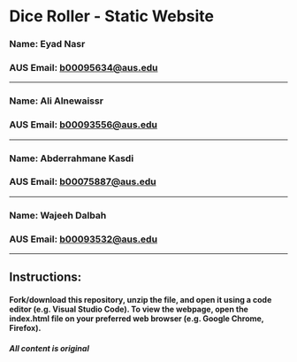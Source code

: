 # Dice Roller - Static Website
### Name: Eyad Nasr
### AUS Email: b00095634@aus.edu
--- 
### Name: Ali Alnewaissr 
### AUS Email: b00093556@aus.edu
---
### Name: Abderrahmane Kasdi 
### AUS Email: b00075887@aus.edu
---
### Name: Wajeeh Dalbah 
### AUS Email: b00093532@aus.edu
---
## Instructions:
#### Fork/download this repository, unzip the file, and open it using a code editor (e.g. Visual Studio Code). To view the webpage, open the index.html file on your preferred web browser (e.g. Google Chrome, Firefox).

##### All content is original

